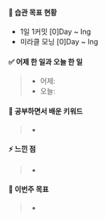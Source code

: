 #### 🐎 습관 목표 현황

-   1일 1커밋 [0]Day ~ Ing
-   미라클 모닝 [0]Day ~ Ing

#### ✅ 어제 한 일과 오늘 한 일 
> - 어제:   
> - 오늘:  

#### 🤔 공부하면서 배운 키워드

> -

#### ⚡ 느낀 점

> -

#### 🎯 이번주 목표

> -
